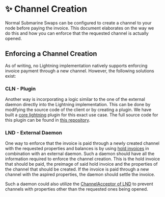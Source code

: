 # ✨ Channel Creation

Normal Submarine Swaps can be configured to create a channel to your node before paying the invoice. This document elaborates on the way we do this and how you can enforce that the requested channel is actually opened.

## Enforcing a Channel Creation

As of writing, no Lightning implementation natively supports enforcing invoice payment through a new channel. However, the following solutions exist:

### CLN - Plugin

Another way is incorporating a logic similar to the one of the external daemon directly into the Lightning implementation. This can be done by modifying the source code of the client or by creating a plugin. We have built a [core lightning](https://github.com/ElementsProject/lightning) plugin for this exact use case. The full source code for this plugin can be found in [this repository](https://github.com/BoltzExchange/channel-creation-plugin).

### LND - External Daemon

One way to enforce that the invoice is paid through a newly created channel with the requested properties and balances is by using [hold invoices](https://wiki.ion.radar.tech/tech/research/hodl-invoice) in combination with an external daemon. Such a daemon should have all the information required to enforce the channel creation. This is the hold invoice that should be paid, the preimage of said hold invoice and the properties of the channel that should be created. If the invoice is paid through a new channel with the aspired properties, the daemon should settle the invoice.

Such a daemon could also utilize the [ChannelAcceptor of LND](https://api.lightning.community/#channelacceptor) to prevent channels with properties other than the requested ones being opened.

###
